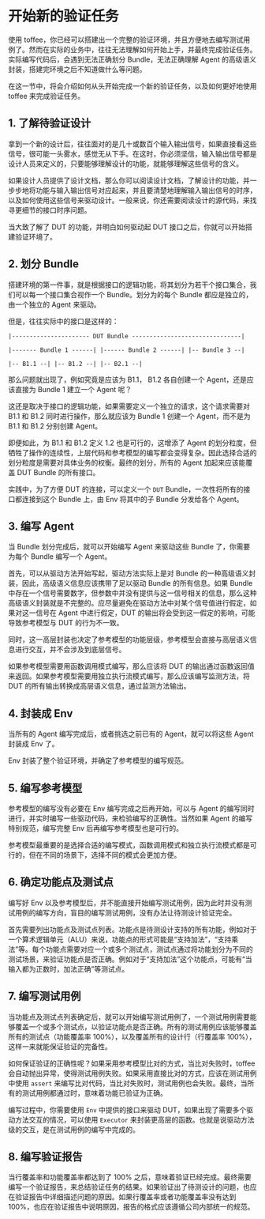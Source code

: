 # 开始新的验证任务

使用 toffee，你已经可以搭建出一个完整的验证环境，并且方便地去编写测试用例了。然而在实际的业务中，往往无法理解如何开始上手，并最终完成验证任务。实际编写代码后，会遇到无法正确划分 Bundle，无法正确理解 Agent 的高级语义封装，搭建完环境之后不知道做什么等问题。

在这一节中，将会介绍如何从头开始完成一个新的验证任务，以及如何更好地使用 toffee 来完成验证任务。

## 1. 了解待验证设计

拿到一个新的设计后，往往面对的是几十或数百个输入输出信号，如果直接看这些信号，很可能一头雾水，感觉无从下手。在这时，你必须坚信，输入输出信号都是设计人员来定义的，只要能够理解设计的功能，就能够理解这些信号的含义。

如果设计人员提供了设计文档，那么你可以阅读设计文档，了解设计的功能，并一步步地将功能与输入输出信号对应起来，并且要清楚地理解输入输出信号的时序，以及如何使用这些信号来驱动设计。一般来说，你还需要阅读设计的源代码，来找寻更细节的接口时序问题。

当大致了解了 DUT 的功能，并明白如何驱动起 DUT 接口之后，你就可以开始搭建验证环境了。

## 2. 划分 Bundle

搭建环境的第一件事，就是根据接口的逻辑功能，将其划分为若干个接口集合，我们可以每一个接口集合视作一个 Bundle。划分为的每个 Bundle 都应是独立的，由一个独立的 Agent 来驱动。

但是，往往实际中的接口是这样的：

```
|---------------------- DUT Bundle -------------------------------|

|------- Bundle 1 ------| |------ Bundle 2 ------| |-- Bundle 3 --|

|-- B1.1 --| |-- B1.2 --| |-- B2.1 --|
```

那么问题就出现了，例如究竟是应该为 B1.1， B1.2 各自创建一个 Agent，还是应该直接为 Bundle 1 建立一个 Agent 呢？

这还是取决于接口的逻辑功能，如果需要定义一个独立的请求，这个请求需要对 B1.1 和 B1.2 同时进行操作，那么就应该为 Bundle 1 创建一个 Agent，而不是为 B1.1 和 B1.2 分别创建 Agent。

即便如此，为 B1.1 和 B1.2 定义 1.2 也是可行的，这增添了 Agent 的划分粒度，但牺牲了操作的连续性，上层代码和参考模型的编写都会变得复杂。因此选择合适的划分粒度是需要对具体业务的权衡。最终的划分，所有的 Agent 加起来应该能覆盖 DUT Bundle 的所有接口。

实践中，为了方便 DUT 的连接，可以定义一个 `DUT` Bundle，一次性将所有的接口都连接到这个 Bundle 上，由 Env 将其中的子 Bundle 分发给各个 Agent。

## 3. 编写 Agent

当 Bundle 划分完成后，就可以开始编写 Agent 来驱动这些 Bundle 了，你需要为每个 Bundle 编写一个 Agent。

首先，可以从驱动方法开始写起，驱动方法实际上是对 Bundle 的一种高级语义封装，因此，高级语义信息应该携带了足以驱动 Bundle 的所有信息。如果 Bundle 中存在一个信号需要数字，但参数中并没有提供与这一信号相关的信息，那么这种高级语义封装就是不完整的。应尽量避免在驱动方法中对某个信号值进行假定，如果对这一信号在 Agent 中进行假定，DUT 的输出将会受到这一假定的影响，可能导致参考模型与 DUT 的行为不一致。

同时，这一高层封装也决定了参考模型的功能层级，参考模型会直接与高层语义信息进行交互，并不会涉及到底层信号。

如果参考模型需要用函数调用模式编写，那么应该将 DUT 的输出通过函数返回值来返回。如果参考模型需要用独立执行流模式编写，那么应该编写监测方法，将 DUT 的所有输出转换成高层语义信息，通过监测方法输出。

## 4. 封装成 Env

当所有的 Agent 编写完成后，或者挑选之前已有的 Agent，就可以将这些 Agent 封装成 Env 了。

Env 封装了整个验证环境，并确定了参考模型的编写规范。

## 5. 编写参考模型

参考模型的编写没有必要在 Env 编写完成之后再开始，可以与 Agent 的编写同时进行，并实时编写一些驱动代码，来检验编写的正确性。当然如果 Agent 的编写特别规范，编写完整 Env 后再编写参考模型也是可行的。

参考模型最重要的是选择合适的编写模式，函数调用模式和独立执行流模式都是可行的，但在不同的场景下，选择不同的模式会更加方便。

## 6. 确定功能点及测试点

编写好 Env 以及参考模型后，并不能直接开始编写测试用例，因为此时并没有测试用例的编写方向，盲目的编写测试用例，没有办法让待测设计验证完全。

首先需要列出功能点及测试点列表。功能点是待测设计支持的所有功能，例如对于一个算术逻辑单元（ALU）来说，功能点的形式可能是“支持加法”，“支持乘法”等。每个功能点需要对应一个或多个测试点，测试点通过将功能划分为不同的测试场景，来验证功能点是否正确。例如对于“支持加法”这个功能点，可能有“当输入都为正数时，加法正确”等测试点。

## 7. 编写测试用例

当功能点及测试点列表确定后，就可以开始编写测试用例了，一个测试用例需要能够覆盖一个或多个测试点，以验证功能点是否正确。所有的测试用例应该能够覆盖所有的测试点（功能覆盖率 100%），以及覆盖所有的设计行（行覆盖率 100%），这样一来就能保证验证的完备性。

如何保证验证的正确性呢？如果采用参考模型比对的方式，当比对失败时，toffee 会自动抛出异常，使得测试用例失败。如果采用直接比对的方式，应该在测试用例中使用 `assert` 来编写比对代码，当比对失败时，测试用例也会失败。最终，当所有的测试用例都通过时，意味着功能已验证为正确。

编写过程中，你需要使用 `Env` 中提供的接口来驱动 DUT，如果出现了需要多个驱动方法交互的情况，可以使用 `Executor` 来封装更高层的函数。也就是说驱动方法级的交互，是在测试用例的编写中完成的。

## 8. 编写验证报告

当行覆盖率和功能覆盖率都达到了 100% 之后，意味着验证已经完成。最终需要编写一个验证报告，来总结验证任务的结果。如果验证出了待测设计的问题，也应在验证报告中详细描述问题的原因。如果行覆盖率或者功能覆盖率没有达到 100%，也应在验证报告中说明原因，报告的格式应该遵循公司内部统一的规范。
